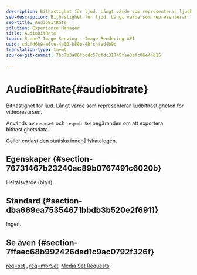 ```yaml
---
description: Bithastighet för ljud. Långt värde som representerar ljudbithastigheten för videoresursen.
seo-description: Bithastighet för ljud. Långt värde som representerar ljudbithastigheten för videoresursen.
seo-title: AudioBitRate
solution: Experience Manager
title: AudioBitRate
topic: Scene7 Image Serving - Image Rendering API
uuid: cdcfd6b9-e0ce-4a00-b80b-4bfc4fad4b9c
translation-type: tm+mt
source-git-commit: 7bc7b3a86fbcdc57cfdc31745fae3afc06e44b15

---
```



# AudioBitRate{#audiobitrate}

Bithastighet för ljud. Långt värde som representerar ljudbithastigheten för videoresursen.

Används av `req=set` och `req=mbrSet`begäranden om att exportera bithastighetsdata.

Gäller endast den statiska innehållskatalogen.

## Egenskaper {#section-76731467b23240ac89b0767491c6020b}

Heltalsvärde (bit/s)

## Standard {#section-dba669ea75354671bbdb3b520e2f6911}

Ingen.

## Se även {#section-7ffaec68b992426dad1c9ac0792f326f}

[req=set](../../../../../is-api/http-ref/image-serving-api-ref/c-http-protocol-reference/c-command-reference/r-req/r-set.md#reference-2cac1a03eaf44a7986e18f2898384f98) , [req=mbrSet](../../../../../is-api/http-ref/image-serving-api-ref/c-http-protocol-reference/c-command-reference/r-req/r-mbrset.md#reference-603d75babde74508a878c27bd4cced73), [Media Set Requests](../../../../../is-api/http-ref/image-serving-api-ref/c-http-protocol-reference/c-syntax-and-features/r-media-set-requests.md#reference-f2f2aa11208b47609fe17848d3b86a0b)

